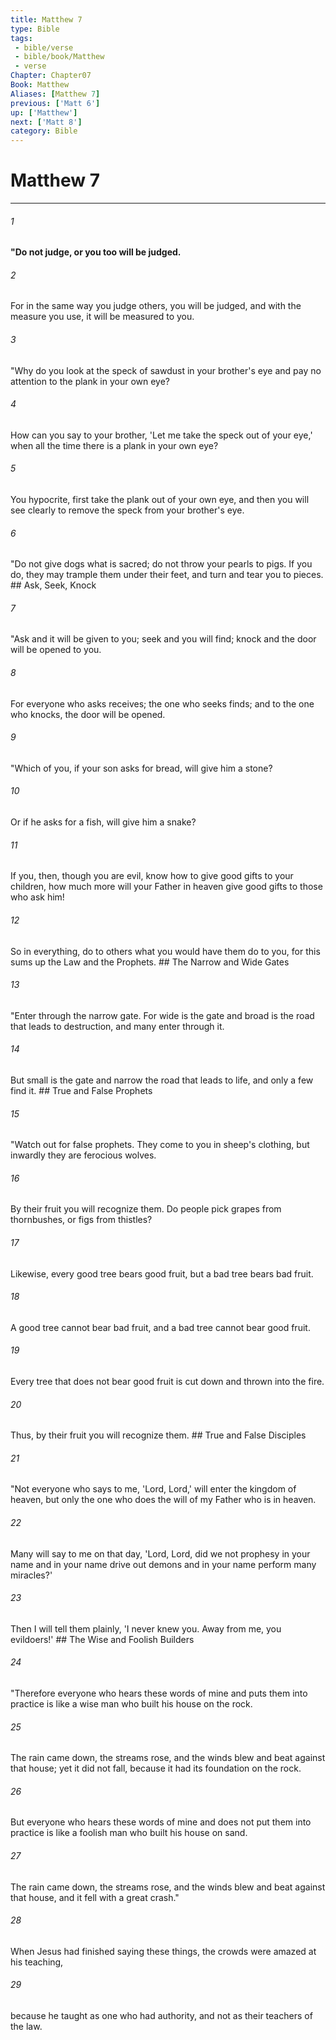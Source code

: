 ```yaml
---
title: Matthew 7
type: Bible
tags:
 - bible/verse
 - bible/book/Matthew
 - verse
Chapter: Chapter07
Book: Matthew
Aliases: [Matthew 7]
previous: ['Matt 6']
up: ['Matthew']
next: ['Matt 8']
category: Bible
---
```

# Matthew 7

***


###### 1 
**"Do not judge, or you too will be judged.** 

###### 2 
For in the same way you judge others, you will be judged, and with the measure you use, it will be measured to you. 

###### 3 
"Why do you look at the speck of sawdust in your brother's eye and pay no attention to the plank in your own eye? 

###### 4 
How can you say to your brother, 'Let me take the speck out of your eye,' when all the time there is a plank in your own eye? 

###### 5 
You hypocrite, first take the plank out of your own eye, and then you will see clearly to remove the speck from your brother's eye. 

###### 6 
"Do not give dogs what is sacred; do not throw your pearls to pigs. If you do, they may trample them under their feet, and turn and tear you to pieces. ## Ask, Seek, Knock 

###### 7 
"Ask and it will be given to you; seek and you will find; knock and the door will be opened to you. 

###### 8 
For everyone who asks receives; the one who seeks finds; and to the one who knocks, the door will be opened. 

###### 9 
"Which of you, if your son asks for bread, will give him a stone? 

###### 10 
Or if he asks for a fish, will give him a snake? 

###### 11 
If you, then, though you are evil, know how to give good gifts to your children, how much more will your Father in heaven give good gifts to those who ask him! 

###### 12 
So in everything, do to others what you would have them do to you, for this sums up the Law and the Prophets. ## The Narrow and Wide Gates 

###### 13 
"Enter through the narrow gate. For wide is the gate and broad is the road that leads to destruction, and many enter through it. 

###### 14 
But small is the gate and narrow the road that leads to life, and only a few find it. ## True and False Prophets 

###### 15 
"Watch out for false prophets. They come to you in sheep's clothing, but inwardly they are ferocious wolves. 

###### 16 
By their fruit you will recognize them. Do people pick grapes from thornbushes, or figs from thistles? 

###### 17 
Likewise, every good tree bears good fruit, but a bad tree bears bad fruit. 

###### 18 
A good tree cannot bear bad fruit, and a bad tree cannot bear good fruit. 

###### 19 
Every tree that does not bear good fruit is cut down and thrown into the fire. 

###### 20 
Thus, by their fruit you will recognize them. ## True and False Disciples 

###### 21 
"Not everyone who says to me, 'Lord, Lord,' will enter the kingdom of heaven, but only the one who does the will of my Father who is in heaven. 

###### 22 
Many will say to me on that day, 'Lord, Lord, did we not prophesy in your name and in your name drive out demons and in your name perform many miracles?' 

###### 23 
Then I will tell them plainly, 'I never knew you. Away from me, you evildoers!' ## The Wise and Foolish Builders 

###### 24 
"Therefore everyone who hears these words of mine and puts them into practice is like a wise man who built his house on the rock. 

###### 25 
The rain came down, the streams rose, and the winds blew and beat against that house; yet it did not fall, because it had its foundation on the rock. 

###### 26 
But everyone who hears these words of mine and does not put them into practice is like a foolish man who built his house on sand. 

###### 27 
The rain came down, the streams rose, and the winds blew and beat against that house, and it fell with a great crash." 

###### 28 
When Jesus had finished saying these things, the crowds were amazed at his teaching, 

###### 29 
because he taught as one who had authority, and not as their teachers of the law. 
